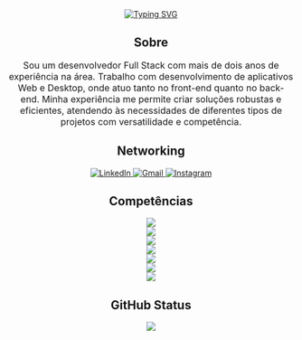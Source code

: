 <div align="center">
    <a href="https://git.io/typing-svg">
     <img src="https://readme-typing-svg.demolab.com?font=Fira+Code&pause=1000&color=2A1AF7&background=FF000000&center=true&vCenter=true&width=435&lines=Tony+Guerra" alt="Typing SVG" />
    </a>
    <h2>Sobre</h2>
    <p style="font-size: medium;">
 Sou um desenvolvedor Full Stack com mais de dois anos de experiência na área. Trabalho com desenvolvimento de aplicativos Web e Desktop, onde atuo tanto no front-end quanto no back-end. Minha experiência me permite criar soluções robustas e eficientes, atendendo às necessidades de diferentes tipos de projetos com versatilidade e competência.
    </p>
</div>
<div style="display: inline_block" align="center">
    <h2>Networking</h2>
    <a href="https://www.linkedin.com/in/anthony-guerra-968322226" target="_blank">
        <img src="https://img.shields.io/badge/LinkedIn-0077B5?style=for-the-badge&logo=linkedin&logoColor=white" alt="LinkedIn">
    </a>
    <a href="mailto:guerra.anthony122@gmail.com" target="_blank">
        <img src="https://img.shields.io/badge/-Gmail-%23333?style=for-the-badge&logo=gmail&logoColor=white" alt="Gmail">
    </a>
    <a href="https://instagram.com/tonyguerra.dev" target="_blank">
        <img src="https://img.shields.io/badge/-Instagram-%23E4405F?style=for-the-badge&logo=instagram&logoColor=white" alt="Instagram">
    </a>
</div>
<div style="display: inline_block" align="center">
    <h2>Competências</h2>
    <a href="#">
        <img src="https://skillicons.dev/icons?i=java,kotlin,javascript,typescript,php,c,cpp,cs,go,elixir,python&theme=dark">
        <br>
        <img src="https://skillicons.dev/icons?i=spring,nodejs,react,vue,jquery,laravel,dotnet&theme=dark">
        <br>
        <img src="https://skillicons.dev/icons?i=maven,gradle,npm,yarn,cmake&theme=dark">
        <br>
        <img src="https://skillicons.dev/icons?i=git,github,gitlab,aws,docker&theme=dark">
        <br>
        <img src="https://skillicons.dev/icons?i=html,css,scss,bootstrap,tailwind&theme=dark">
        <br>
        <img src="https://skillicons.dev/icons?i=windows,linux,kali,arch,ubuntu&theme=dark">
        <br>
        <img src="https://skillicons.dev/icons?i=mysql,sqlite&theme=dark">
    </a>
</div>
<div align="center">
    <h2>GitHub Status</h2>
    <a href="https://github.com/TonyGuerra122">
        <img src="https://github-readme-stats.vercel.app/api/top-langs/?username=TonyGuerra122&hide=css,scss,html&theme=tokyonight">
    </a>
</div>
